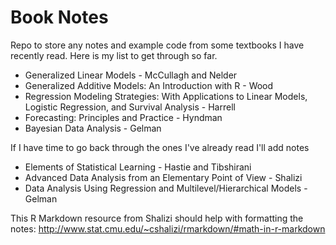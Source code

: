 # Book Notes

Repo to store any notes and example code from some textbooks I have recently 
read. Here is my list to get through so far.

* Generalized Linear Models - McCullagh and Nelder
* Generalized Additive Models: An Introduction with R - Wood
* Regression Modeling Strategies: With Applications to Linear Models, Logistic Regression, and Survival Analysis - Harrell
* Forecasting: Principles and Practice - Hyndman
* Bayesian Data Analysis - Gelman

If I have time to go back through the ones I've already read I'll add notes

* Elements of Statistical Learning - Hastie and Tibshirani
* Advanced Data Analysis from an Elementary Point of View - Shalizi
* Data Analysis Using Regression and Multilevel/Hierarchical Models - Gelman

This R Markdown resource from Shalizi should help with formatting the notes: 
http://www.stat.cmu.edu/~cshalizi/rmarkdown/#math-in-r-markdown

